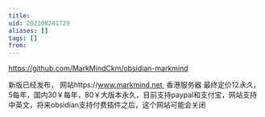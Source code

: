 ```yaml
---
title: 
uid: 202108241729
aliases: []
tags: []
from: 
---
```

https://github.com/MarkMindCkm/obsidian-markmind

新版已经发布，
网站https://www.markmind.net 
香港服务器
最终定价12$永久，5$每年，国内30￥每年，80￥大版本永久，目前支持paypal和支付宝，网站支持中英文，将来obsidian支持付费插件之后，这个网站可能会关闭